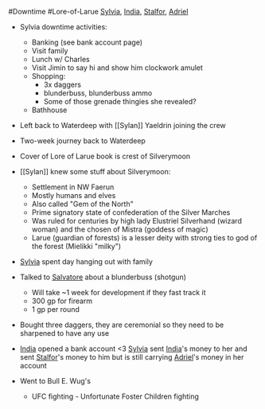 #Downtime #Lore-of-Larue 
[Sylvia](PCs/Past/Sylvia.md), [India](PCs/Current/India.md), [Stalfor](PCs/Current/Stalfor.md), [Adriel](PCs/Current/Adriel.md)

- Sylvia downtime activities:
	- Banking (see bank account page)
	- Visit family
	- Lunch w/ Charles
	- Visit Jimin to say hi and show him clockwork amulet
	- Shopping:
		- 3x daggers
		- blunderbuss, blunderbuss ammo
		- Some of those grenade thingies she revealed?
	- Bathhouse

- Left back to Waterdeep with [[Sylan]] Yaeldrin joining the crew
- Two-week journey back to Waterdeep
- Cover of Lore of Larue book is crest of Silverymoon
- [[Sylan]] knew some stuff about Silverymoon:
	- Settlement in NW Faerun
	- Mostly humans and elves
	- Also called "Gem of the North"
	- Prime signatory state of confederation of the Silver Marches
	- Was ruled for centuries by high lady Elustriel Silverhand (wizard woman) and the chosen of Mistra (goddess of magic)
	- Larue (guardian of forests) is a lesser deity with strong ties to god of the forest (Mielikki "milky")
- [Sylvia](PCs/Past/Sylvia.md) spent day hanging out with family
- Talked to [Salvatore](NPCs/Living/Salvatore.md) about a blunderbuss (shotgun)
	- Will take ~1 week for development if they fast track it
	- 300 gp for firearm
	- 1 gp per round
- Bought three daggers, they are ceremonial so they need to be sharpened to have any use
- [India](PCs/Current/India.md) opened a bank account <3 [Sylvia](PCs/Past/Sylvia.md) sent [India](PCs/Current/India.md)'s money to her and sent [Stalfor](PCs/Current/Stalfor.md)'s money to him but is still carrying [Adriel](PCs/Current/Adriel.md)'s money in her account
- Went to Bull E. Wug's
	- UFC fighting - Unfortunate Foster Children fighting